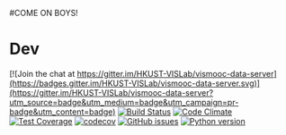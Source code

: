#COME ON BOYS!

Dev
===
[![Join the chat at https://gitter.im/HKUST-VISLab/vismooc-data-server](https://badges.gitter.im/HKUST-VISLab/vismooc-data-server.svg)](https://gitter.im/HKUST-VISLab/vismooc-data-server?utm_source=badge&utm_medium=badge&utm_campaign=pr-badge&utm_content=badge)
[![Build Status](https://travis-ci.org/HKUST-VISLab/vismooc-data-server.svg?branch=dev)](https://travis-ci.org/HKUST-VISLab/vismooc-data-server)
[![Code Climate](https://codeclimate.com/github/HKUST-VISLab/vismooc-data-server/badges/gpa.svg)](https://codeclimate.com/github/HKUST-VISLab/vismooc-data-server)
[![Test Coverage](https://codeclimate.com/github/HKUST-VISLab/vismooc-data-server/badges/coverage.svg)](https://codeclimate.com/github/HKUST-VISLab/vismooc-data-server/coverage)
[![codecov](https://codecov.io/gh/HKUST-VISLab/vismooc-data-server/branch/dev/graph/badge.svg)](https://codecov.io/gh/HKUST-VISLab/vismooc-data-server)
[![GitHub issues](https://img.shields.io/github/issues/HKUST-VISLab/vismooc-data-server.svg)](https://github.com/HKUST-VISLab/vismooc-data-server/issues)
[![Python version](https://img.shields.io/badge/python-3.5-blue.svg)](http://vis.cse.ust.hk/)

